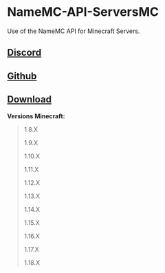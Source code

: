 # NameMC-API-ServersMC

Use of the NameMC API for Minecraft Servers.

## [Discord](https://discord.gg/3EebYUyeUX)
## [Github](https://github.com/HappyRogelio7/NameMC-API-ServersMC/)
## [Download](https://github.com/HappyRogelio7/NameMC-API-ServersMC/)

**Versions Minecraft:** 

> 1.8.X 
> 
> 1.9.X
> 
> 1.10.X
> 
> 1.11.X
> 
> 1.12.X
> 
> 1.13.X
> 
> 1.14.X
> 
> 1.15.X
> 
> 1.16.X
> 
> 1.17.X
> 
> 1.18.X
